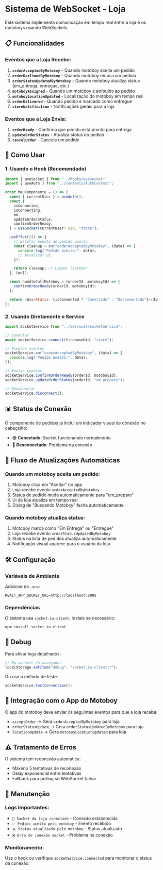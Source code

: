 # Sistema de WebSocket - Loja

Este sistema implementa comunicação em tempo real entre a loja e os motoboys usando WebSockets.

## 📋 Funcionalidades

### Eventos que a Loja Recebe:

1. **`orderAcceptedByMotoboy`** - Quando motoboy aceita um pedido
2. **`orderDeclinedByMotoboy`** - Quando motoboy recusa um pedido
3. **`orderStatusUpdatedByMotoboy`** - Quando motoboy atualiza status (em_entrega, entregue, etc.)
4. **`motoboyAssigned`** - Quando um motoboy é atribuído ao pedido
5. **`motoboyLocationUpdated`** - Localização do motoboy em tempo real
6. **`orderDelivered`** - Quando pedido é marcado como entregue
7. **`storeNotification`** - Notificações gerais para a loja

### Eventos que a Loja Envia:

1. **`orderReady`** - Confirma que pedido está pronto para entrega
2. **`updateOrderStatus`** - Atualiza status do pedido
3. **`cancelOrder`** - Cancela um pedido

## 🚀 Como Usar

### 1. Usando o Hook (Recomendado)

```javascript
import { useSocket } from "../hooks/useSocket";
import { useAuth } from "../contexts/AuthContext";

const MeuComponente = () => {
  const { currentUser } = useAuth();
  const {
    isConnected,
    isConnecting,
    on,
    updateOrderStatus,
    confirmOrderReady,
  } = useSocket(currentUser?.uid, "store");

  useEffect(() => {
    // Escutar evento de pedido aceito
    const cleanup = on("orderAcceptedByMotoboy", (data) => {
      console.log("Pedido aceito:", data);
      // Atualizar UI
    });

    return cleanup; // Limpar listener
  }, [on]);

  const handleCallMotoboy = (orderId, motoboyId) => {
    confirmOrderReady(orderId, motoboyId);
  };

  return <div>Status: {isConnected ? "Conectado" : "Desconectado"}</div>;
};
```

### 2. Usando Diretamente o Service

```javascript
import socketService from "../services/socketService";

// Conectar
await socketService.connect(firebaseUid, "store");

// Escutar eventos
socketService.on("orderAcceptedByMotoboy", (data) => {
  console.log("Pedido aceito:", data);
});

// Enviar eventos
socketService.confirmOrderReady(orderId, motoboyId);
socketService.updateOrderStatus(orderId, "em_preparo");

// Desconectar
socketService.disconnect();
```

## 📊 Status de Conexão

O componente de pedidos já inclui um indicador visual de conexão no cabeçalho:

- 🟢 **Conectado**: Socket funcionando normalmente
- 🔴 **Desconectado**: Problema na conexão

## 🔄 Fluxo de Atualizações Automáticas

### Quando um motoboy aceita um pedido:

1. Motoboy clica em "Aceitar" no app
2. Loja recebe evento `orderAcceptedByMotoboy`
3. Status do pedido muda automaticamente para "em_preparo"
4. UI da loja atualiza em tempo real
5. Dialog de "Buscando Motoboy" fecha automaticamente

### Quando motoboy atualiza status:

1. Motoboy marca como "Em Entrega" ou "Entregue"
2. Loja recebe evento `orderStatusUpdatedByMotoboy`
3. Status na lista de pedidos atualiza automaticamente
4. Notificação visual aparece para o usuário da loja

## 🛠️ Configuração

### Variáveis de Ambiente

Adicione no `.env`:

```
REACT_APP_SOCKET_URL=http://localhost:8080
```

### Dependências

O sistema usa `socket.io-client`. Instale se necessário:

```bash
npm install socket.io-client
```

## 🐛 Debug

Para ativar logs detalhados:

```javascript
// No console do navegador
localStorage.setItem("debug", "socket.io-client:*");
```

Ou use o método de teste:

```javascript
socketService.testConnection();
```

## 📱 Integração com o App do Motoboy

O app do motoboy deve enviar os seguintes eventos para que a loja receba:

- `acceptOrder` → Gera `orderAcceptedByMotoboy` para loja
- `orderStatusUpdate` → Gera `orderStatusUpdatedByMotoboy` para loja
- `locationUpdate` → Gera `motoboyLocationUpdated` para loja

## ⚠️ Tratamento de Erros

O sistema tem reconexão automática:

- Máximo 5 tentativas de reconexão
- Delay exponencial entre tentativas
- Fallback para polling se WebSocket falhar

## 🔧 Manutenção

### Logs Importantes:

- `🏪 Socket da loja conectado` - Conexão estabelecida
- `✅ Pedido aceito pelo motoboy` - Evento recebido
- `📊 Status atualizado pelo motoboy` - Status atualizado
- `❌ Erro de conexão socket` - Problema na conexão

### Monitoramento:

Use o hook ou verifique `socketService.connected` para monitorar o status da conexão.
